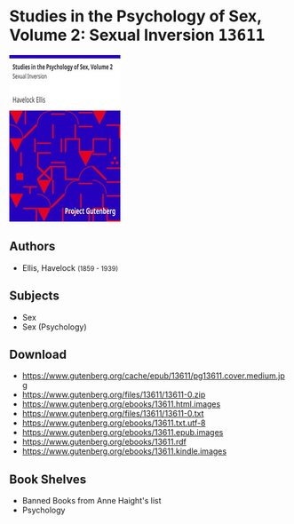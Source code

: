 # Studies in the Psychology of Sex, Volume 2: Sexual Inversion <kbd>13611</kbd>

![](./cover.medium.jpg "")

## Authors


 - Ellis, Havelock <small>(1859 - 1939)</small>

## Subjects


 - Sex
 - Sex (Psychology)

## Download


 - https://www.gutenberg.org/cache/epub/13611/pg13611.cover.medium.jpg
 - https://www.gutenberg.org/files/13611/13611-0.zip
 - https://www.gutenberg.org/ebooks/13611.html.images
 - https://www.gutenberg.org/files/13611/13611-0.txt
 - https://www.gutenberg.org/ebooks/13611.txt.utf-8
 - https://www.gutenberg.org/ebooks/13611.epub.images
 - https://www.gutenberg.org/ebooks/13611.rdf
 - https://www.gutenberg.org/ebooks/13611.kindle.images

## Book Shelves


 - Banned Books from Anne Haight's list
 - Psychology
